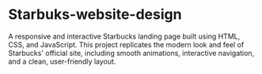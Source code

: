 # Starbuks-website-design
A responsive and interactive Starbucks landing page built using HTML, CSS, and JavaScript. This project replicates the modern look and feel of Starbucks' official site, including smooth animations, interactive navigation, and a clean, user-friendly layout.
